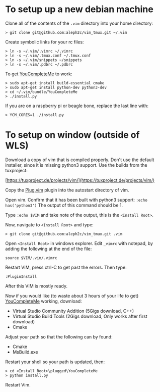 # To setup up a new debian machine
Clone all of the contents of the `.vim` directory into your home directory:

    > git clone git@github.com:aleph2c/vim_tmux.git ~/.vim

Create symbolic links for your rc files:

    > ln -s ~/.vim/.vimrc ~/.vimrc
    > ln -s ~/.vim/.tmux.conf ~/.tmux.conf
    > ln -s ~/.vim/snippets ~/snippets
    > ln -s ~/.vim/.pdbrc ~/.pdbrc

To get [YouCompleteMe](https://github.com/Valloric/YouCompleteMe) to work:

    > sudo apt-get install build-essential cmake
    > sudo apt-get install python-dev python3-dev
    > cd ~/.vim/bundle/YouCompleteMe
    > ./install.py

If you are on a raspberry pi or beagle bone, replace the last line with:

    > YCM_CORES=1 ./install.py

# To setup on window (outside of WLS)
Download a copy of vim that is compiled properly.  Don't use the default
installer, since it is missing python3 support.  Use the builds from the
tuxproject:

[https://tuxproject.de/projects/vim/](https://tuxproject.de/projects/vim/)

Copy the [Plug.vim](https://github.com/junegunn/vim-plug) plugin into the autostart directory of vim.

Open vim.  Confirm that it has been built with python3 support:  `:echo has('python3')`
The output of this command should be 1.

Type `:echo $VIM` and take note of the output, this is the `<Install Root>`.

Now, navigate to `<Install Root>` and type:

    > git clone git@github.com:aleph2c/vim_tmux.git .vim

Open `<Install Root>` in windows explorer.  Edit `_vimrc` with notepad, by
adding the following at the end of the file:

    source $VIM/.vim/.vimrc

Restart VIM, press ctrl-C to get past the errors.  Then type:

    :PluginInstall 

After this VIM is mostly ready.

Now if you would like (to waste about 3 hours of your life to get)
[YouCompleteMe](https://github.com/Valloric/YouCompleteMe) working, download:

 * Virtual Studio Community Addition (5Gigs download, C++)
 * Virtual Studio Build Tools        (2Gigs download, Only works after first download)
 * Cmake

Adjust your path so that the following can by found:

 * Cmake
 * MsBuild.exe

Restart your shell so your path is updated, then:

    > cd <Install Root>\plugged\YouCompleteMe
    > python install.py

Restart Vim.
